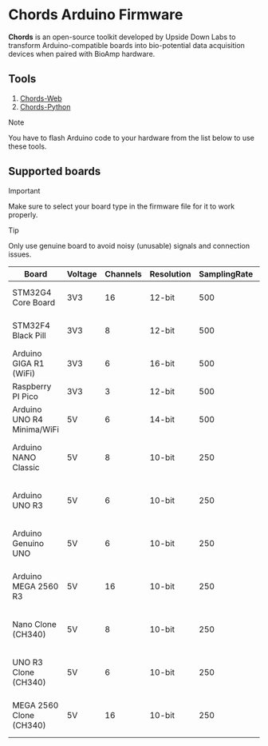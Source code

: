 # Chords Arduino Firmware

**Chords** is an open-source toolkit developed by Upside Down Labs to transform Arduino-compatible 
boards into bio-potential data acquisition devices when paired with BioAmp hardware.

## Tools

1. [Chords-Web](https://chords.upsidedownlabs.tech/)
2. [Chords-Python](https://github.com/upsidedownlabs/Chords-Python)

> [!NOTE]
> You have to flash Arduino code to your hardware from the list below to use these tools.

## Supported boards

> [!IMPORTANT]
> Make sure to select your board type in the firmware file for it to work properly.

> [!TIP]
> Only use genuine board to avoid noisy (unusable) signals and connection issues.

| Board | Voltage | Channels | Resolution | SamplingRate | BaudRate | Code |
| ----- | ------- | -------- | ---------- | ------------ | -------- | ---- |
| STM32G4 Core Board | 3V3 | 16 | 12-bit | 500 | 230400 | [STM32G4-CORE-BOARD.ino](STM32G4-CORE-BOARD/STM32G4-CORE-BOARD.ino) |
| STM32F4 Black Pill | 3V3 | 8 | 12-bit | 500 | 230400 | [STM32F4-BLACK-PILL.ino](STM32F4-BLACK-PILL/STM32F4-BLACK-PILL.ino) |
| Arduino GIGA R1 (WiFi) | 3V3 | 6 | 16-bit | 500 | 230400 | [GIGA-R1.ino](GIGA-R1/GIGA-R1.ino) |
| Raspberry PI Pico | 3V3 | 3 | 12-bit | 500 | 230400 | [RPI-PICO-RP2040.ino](RPI-PICO-RP2040/RPI-PICO-RP2040.ino) |
| Arduino UNO R4 Minima/WiFi | 5V | 6 | 14-bit | 500 | 230400 | [UNO-R4.ino](UNO-R4/UNO-R4.ino) |
| Arduino NANO Classic | 5V | 8 | 10-bit | 250 | 115200 | [AVR-NANO-UNO-MEGA.ino](AVR-NANO-UNO-MEGA/AVR-NANO-UNO-MEGA.ino) |
| Arduino UNO R3 | 5V | 6 | 10-bit | 250 | 115200 | [AVR-NANO-UNO-MEGA.ino](AVR-NANO-UNO-MEGA/AVR-NANO-UNO-MEGA.ino) |
| Arduino Genuino UNO | 5V | 6 | 10-bit | 250 | 115200 | [AVR-NANO-UNO-MEGA.ino](AVR-NANO-UNO-MEGA/AVR-NANO-UNO-MEGA.ino) |
| Arduino MEGA 2560 R3 | 5V | 16 | 10-bit | 250 | 115200 | [AVR-NANO-UNO-MEGA.ino](AVR-NANO-UNO-MEGA/AVR-NANO-UNO-MEGA.ino) |
| Nano Clone (CH340) | 5V | 8 |  10-bit | 250 | 115200 | [AVR-NANO-UNO-MEGA.ino](AVR-NANO-UNO-MEGA/AVR-NANO-UNO-MEGA.ino) |
| UNO R3 Clone (CH340) | 5V | 6 | 10-bit | 250 | 115200 | [AVR-NANO-UNO-MEGA.ino](AVR-NANO-UNO-MEGA/AVR-NANO-UNO-MEGA.ino) |
| MEGA 2560 Clone (CH340) | 5V | 16 | 10-bit | 250 | 115200 | [AVR-NANO-UNO-MEGA.ino](AVR-NANO-UNO-MEGA/AVR-NANO-UNO-MEGA.ino) |